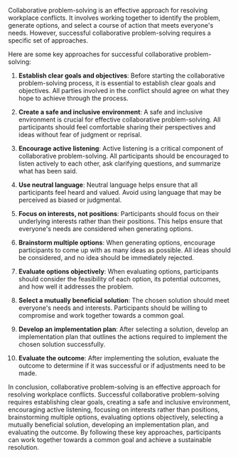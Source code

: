 

Collaborative problem-solving is an effective approach for resolving workplace conflicts. It involves working together to identify the problem, generate options, and select a course of action that meets everyone's needs. However, successful collaborative problem-solving requires a specific set of approaches.

Here are some key approaches for successful collaborative problem-solving:

1. **Establish clear goals and objectives**: Before starting the collaborative problem-solving process, it is essential to establish clear goals and objectives. All parties involved in the conflict should agree on what they hope to achieve through the process.

2. **Create a safe and inclusive environment**: A safe and inclusive environment is crucial for effective collaborative problem-solving. All participants should feel comfortable sharing their perspectives and ideas without fear of judgment or reprisal.

3. **Encourage active listening**: Active listening is a critical component of collaborative problem-solving. All participants should be encouraged to listen actively to each other, ask clarifying questions, and summarize what has been said.

4. **Use neutral language**: Neutral language helps ensure that all participants feel heard and valued. Avoid using language that may be perceived as biased or judgmental.

5. **Focus on interests, not positions**: Participants should focus on their underlying interests rather than their positions. This helps ensure that everyone's needs are considered when generating options.

6. **Brainstorm multiple options**: When generating options, encourage participants to come up with as many ideas as possible. All ideas should be considered, and no idea should be immediately rejected.

7. **Evaluate options objectively**: When evaluating options, participants should consider the feasibility of each option, its potential outcomes, and how well it addresses the problem.

8. **Select a mutually beneficial solution**: The chosen solution should meet everyone's needs and interests. Participants should be willing to compromise and work together towards a common goal.

9. **Develop an implementation plan**: After selecting a solution, develop an implementation plan that outlines the actions required to implement the chosen solution successfully.

10. **Evaluate the outcome**: After implementing the solution, evaluate the outcome to determine if it was successful or if adjustments need to be made.

In conclusion, collaborative problem-solving is an effective approach for resolving workplace conflicts. Successful collaborative problem-solving requires establishing clear goals, creating a safe and inclusive environment, encouraging active listening, focusing on interests rather than positions, brainstorming multiple options, evaluating options objectively, selecting a mutually beneficial solution, developing an implementation plan, and evaluating the outcome. By following these key approaches, participants can work together towards a common goal and achieve a sustainable resolution.
